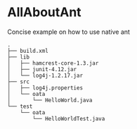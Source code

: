 # AllAboutAnt

Concise example on how to use native ant

```
.
├── build.xml
├── lib
│   ├── hamcrest-core-1.3.jar
│   ├── junit-4.12.jar
│   └── log4j-1.2.17.jar
├── src
│   ├── log4j.properties
│   └── oata
│       └── HelloWorld.java
└── test
    └── oata
        └── HelloWorldTest.java
```
